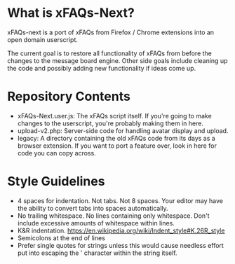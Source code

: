 # What is xFAQs-Next?

xFAQs-next is a port of xFAQs from Firefox / Chrome extensions into an open domain userscript.

The current goal is to restore all functionality of xFAQs from before the changes to the message board engine.  Other side goals include cleaning up the code and possibly adding new functionality if ideas come up.

# Repository Contents

- xFAQs-Next.user.js: The xFAQs script itself.  If you're going to make changes to the userscript, you're probably making them in here.
- upload-v2.php: Server-side code for handling avatar display and upload.
- legacy: A directory containing the old xFAQs code from its days as a browser extension.  If you want to port a feature over, look in here for code you can copy across.

# Style Guidelines

- 4 spaces for indentation.  Not tabs.  Not 8 spaces.  Your editor may have the ability to convert tabs into spaces automatically.
- No trailing whitespace.  No lines containing only whitespace.  Don't include excessive amounts of whitespace within lines.
- K&R indentation. https://en.wikipedia.org/wiki/Indent_style#K.26R_style
- Semicolons at the end of lines
- Prefer single quotes for strings unless this would cause needless effort put into escaping the ' character within the string itself.
